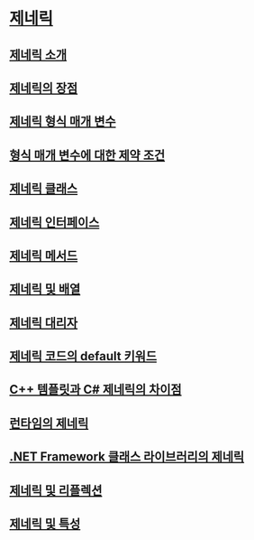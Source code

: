# [제네릭](index.md)
## [제네릭 소개](introduction-to-generics.md)
## [제네릭의 장점](benefits-of-generics.md)
## [제네릭 형식 매개 변수](generic-type-parameters.md)
## [형식 매개 변수에 대한 제약 조건](constraints-on-type-parameters.md)
## [제네릭 클래스](generic-classes.md)
## [제네릭 인터페이스](generic-interfaces.md)
## [제네릭 메서드](generic-methods.md)
## [제네릭 및 배열](generics-and-arrays.md)
## [제네릭 대리자](generic-delegates.md)
## [제네릭 코드의 default 키워드](default-keyword-in-generic-code.md)
## [C++ 템플릿과 C# 제네릭의 차이점](differences-between-cpp-templates-and-csharp-generics.md)
## [런타임의 제네릭](generics-in-the-run-time.md)
## [.NET Framework 클래스 라이브러리의 제네릭](generics-in-the-net-framework-class-library.md)
## [제네릭 및 리플렉션](generics-and-reflection.md)
## [제네릭 및 특성](generics-and-attributes.md)
